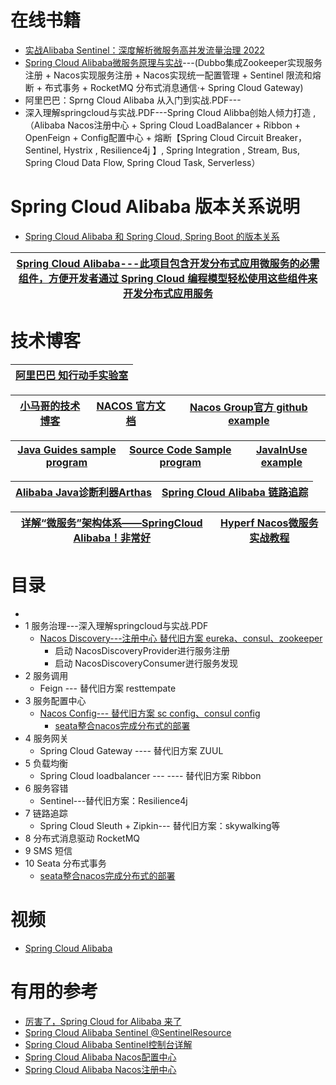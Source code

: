 

# 在线书籍
* [实战Alibaba Sentinel：深度解析微服务高并发流量治理 2022](https://weread.qq.com/web/reader/19132860813ab6d85g019c35)
* [Spring Cloud Alibaba微服务原理与实战](https://weread.qq.com/web/reader/0f132410811e3ac57g011a6a)---(Dubbo集成Zookeeper实现服务注册 + Nacos实现服务注册 + Nacos实现统一配置管理 + Sentinel 限流和熔断 + 布式事务 + RocketMQ 分布式消息通信·+ Spring Cloud Gateway)
* 阿里巴巴：Sprng Cloud Alibaba 从入门到实战.PDF---
* 深入理解springcloud与实战.PDF---Spring Cloud Alibba创始人倾力打造 , （Alibaba Nacos注册中心 + Spring Cloud LoadBalancer + Ribbon + OpenFeign + Config配置中心 + 熔断【Spring Cloud Circuit Breaker，Sentinel, Hystrix , Resilience4j 】, Spring Integration , Stream, Bus, Spring Cloud Data Flow, Spring Cloud Task, Serverless）


# Spring Cloud Alibaba 版本关系说明

* [Spring Cloud Alibaba 和 Spring Cloud, Spring Boot 的版本关系 ](https://github.com/alibaba/spring-cloud-alibaba/wiki/%E7%89%88%E6%9C%AC%E8%AF%B4%E6%98%8E)

[Spring Cloud Alibaba---此项目包含开发分布式应用微服务的必需组件，方便开发者通过 Spring Cloud 编程模型轻松使用这些组件来开发分布式应用服务](https://github.com/alibaba/spring-cloud-alibaba/blob/master/README-zh.md)|
---|

# 技术博客

[阿里巴巴 知行动手实验室](https://start.aliyun.com/)|
---|

[小马哥的技术博客](https://mercyblitz.github.io/)|[NACOS 官方文档](https://nacos.io/zh-cn/docs/quick-start-docker.html)|[Nacos Group官方 github example](https://github.com/nacos-group)|
---|---|---|

[Java Guides sample program](https://www.javaguides.net/)|[Source Code Sample program](https://www.sourcecodeexamples.net/)|[JavaInUse example](https://www.javainuse.com/home)|
---|---|---|


[Alibaba Java诊断利器Arthas](https://github.com/alibaba/arthas)|[Spring Cloud Alibaba 链路追踪](https://www.jianshu.com/p/87b2a5802319)|
---|---|


[详解“微服务”架构体系——SpringCloud Alibaba！非常好](https://www.jianshu.com/p/b710ecfa2ce5)|[Hyperf Nacos微服务实战教程](https://www.bilibili.com/read/cv14649429/)|
---|---|

# 目录
* 
* 1 服务治理---深入理解springcloud与实战.PDF
  * [Nacos Discovery---注册中心 替代旧方案 eureka、consul、zookeeper](https://github.com/stevenli91748/JAVA-Architecture/blob/master/JAVA%20Framework/Spring%20Cloud%20Alibaba/nacos%20%E6%B3%A8%E5%86%8C%E4%B8%AD%E5%BF%83/README.md)
    * 启动 NacosDiscoveryProvider进行服务注册
    * 启动 NacosDiscoveryConsumer迸行服务发现
* 2 服务调用
    * Feign --- 替代旧方案 resttempate
* 3 服务配置中心
    * [Nacos Config--- 替代旧方案 sc config、consul config](https://github.com/stevenli91748/JAVA-Architecture/blob/master/JAVA%20Framework/Spring%20Cloud%20Alibaba/naco%E9%85%8D%E7%BD%AE%E4%B8%AD%E5%BF%83/README.md)
      * [seata整合nacos完成分布式的部署](https://www.jianshu.com/p/402ac48cf4cc) 
* 4 服务网关
    * Spring Cloud Gateway ---- 替代旧方案 ZUUL
* 5 负载均衡 
    * Spring Cloud loadbalancer --- ---- 替代旧方案 Ribbon
* 6 服务容错
    * Sentinel---替代旧方案：Resilience4j
* 7 链路追踪
    * Spring Cloud Sleuth  + Zipkin--- 替代旧方案：skywalking等
* 8 分布式消息驱动 RocketMQ
* 9 SMS 短信 
* 10 Seata 分布式事务
  * [seata整合nacos完成分布式的部署](https://www.jianshu.com/p/402ac48cf4cc)  


# 视频

* [Spring Cloud Alibaba](https://edu.51cto.com/center/course/lesson/index?id=696542)

# 有用的参考

* [厉害了，Spring Cloud for Alibaba 来了](https://mp.weixin.qq.com/s?__biz=MzI3ODcxMzQzMw==&mid=2247487701&idx=1&sn=06f49867943b73ba38cd3c3ffa0707b5&chksm=eb5395e3dc241cf513745835f98c509067d2f9f3c292daffa0fa2932fd3481a4d27cdf9d9e16&scene=21#wechat_redirect)
* [Spring Cloud Alibaba Sentinel @SentinelResource](https://mrbird.cc/Spring-Cloud-Alibaba-Sentinel-SentinelResource.html)
* [Spring Cloud Alibaba Sentinel控制台详解](https://mrbird.cc/Sentinel%E6%8E%A7%E5%88%B6%E5%8F%B0%E8%AF%A6%E8%A7%A3.html)
* [Spring Cloud Alibaba Nacos配置中心](https://mrbird.cc/Spring-Cloud-Alibaba-Nacos%E9%85%8D%E7%BD%AE%E4%B8%AD%E5%BF%83.html)
* [Spring Cloud Alibaba Nacos注册中心](https://mrbird.cc/Spring-Cloud-Alibaba-Nacos%E6%B3%A8%E5%86%8C%E4%B8%AD%E5%BF%83.html)
